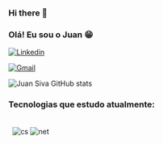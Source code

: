 ### Hi there 👋

### Olá! Eu sou o Juan 😁

[![Linkedin](https://img.shields.io/badge/LinkedIn-0077B5?style=for-the-badge&logo=linkedin&logoColor=white)](https://www.linkedin.com/public-profile/settings?lipi=urn%3Ali%3Apage%3Ad_flagship3_profile_self_edit_contact-info%3B7rmh%2Fo5QQWWGyNDNb5y77Q%3D%3D)

[![Gmail](https://img.shields.io/badge/Gmail-D14836?style=for-the-badge&logo=gmail&logoColor=white)](mailto:juansilvasousa085@gmail.com)

![Juan Siva GitHub stats](https://github-readme-stats.vercel.app/api?username=juansilva085&show_icons=true&theme=dracula)

### Tecnologias que estudo atualmente:

<div style="display: inline_block"><br/>

<img style="display: inline_block">

<img style="display: inline_block">

<img align="center" alt= "cs" src="https://img.shields.io/badge/C%23-239120?style=for-the-badge&logo=c-sharp&logoColor=white"/>
<img align="center" alt= "net" src="https://img.shields.io/badge/.NET-5C2D91?style=for-the-badge&logo=.net&logoColor=white"/>
</div>
